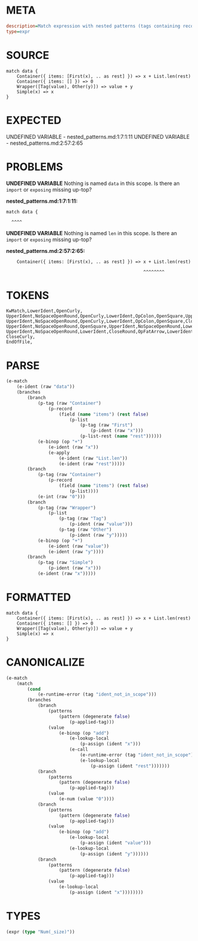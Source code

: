 # META
~~~ini
description=Match expression with nested patterns (tags containing records, lists with tags)
type=expr
~~~
# SOURCE
~~~roc
match data {
    Container({ items: [First(x), .. as rest] }) => x + List.len(rest)
    Container({ items: [] }) => 0
    Wrapper([Tag(value), Other(y)]) => value + y
    Simple(x) => x
}
~~~
# EXPECTED
UNDEFINED VARIABLE - nested_patterns.md:1:7:1:11
UNDEFINED VARIABLE - nested_patterns.md:2:57:2:65
# PROBLEMS
**UNDEFINED VARIABLE**
Nothing is named `data` in this scope.
Is there an `import` or `exposing` missing up-top?

**nested_patterns.md:1:7:1:11:**
```roc
match data {
```
      ^^^^


**UNDEFINED VARIABLE**
Nothing is named `len` in this scope.
Is there an `import` or `exposing` missing up-top?

**nested_patterns.md:2:57:2:65:**
```roc
    Container({ items: [First(x), .. as rest] }) => x + List.len(rest)
```
                                                        ^^^^^^^^


# TOKENS
~~~zig
KwMatch,LowerIdent,OpenCurly,
UpperIdent,NoSpaceOpenRound,OpenCurly,LowerIdent,OpColon,OpenSquare,UpperIdent,NoSpaceOpenRound,LowerIdent,CloseRound,Comma,DoubleDot,KwAs,LowerIdent,CloseSquare,CloseCurly,CloseRound,OpFatArrow,LowerIdent,OpPlus,UpperIdent,NoSpaceDotLowerIdent,NoSpaceOpenRound,LowerIdent,CloseRound,
UpperIdent,NoSpaceOpenRound,OpenCurly,LowerIdent,OpColon,OpenSquare,CloseSquare,CloseCurly,CloseRound,OpFatArrow,Int,
UpperIdent,NoSpaceOpenRound,OpenSquare,UpperIdent,NoSpaceOpenRound,LowerIdent,CloseRound,Comma,UpperIdent,NoSpaceOpenRound,LowerIdent,CloseRound,CloseSquare,CloseRound,OpFatArrow,LowerIdent,OpPlus,LowerIdent,
UpperIdent,NoSpaceOpenRound,LowerIdent,CloseRound,OpFatArrow,LowerIdent,
CloseCurly,
EndOfFile,
~~~
# PARSE
~~~clojure
(e-match
	(e-ident (raw "data"))
	(branches
		(branch
			(p-tag (raw "Container")
				(p-record
					(field (name "items") (rest false)
						(p-list
							(p-tag (raw "First")
								(p-ident (raw "x")))
							(p-list-rest (name "rest"))))))
			(e-binop (op "+")
				(e-ident (raw "x"))
				(e-apply
					(e-ident (raw "List.len"))
					(e-ident (raw "rest")))))
		(branch
			(p-tag (raw "Container")
				(p-record
					(field (name "items") (rest false)
						(p-list))))
			(e-int (raw "0")))
		(branch
			(p-tag (raw "Wrapper")
				(p-list
					(p-tag (raw "Tag")
						(p-ident (raw "value")))
					(p-tag (raw "Other")
						(p-ident (raw "y")))))
			(e-binop (op "+")
				(e-ident (raw "value"))
				(e-ident (raw "y"))))
		(branch
			(p-tag (raw "Simple")
				(p-ident (raw "x")))
			(e-ident (raw "x")))))
~~~
# FORMATTED
~~~roc
match data {
	Container({ items: [First(x), .. as rest] }) => x + List.len(rest)
	Container({ items: [] }) => 0
	Wrapper([Tag(value), Other(y)]) => value + y
	Simple(x) => x
}
~~~
# CANONICALIZE
~~~clojure
(e-match
	(match
		(cond
			(e-runtime-error (tag "ident_not_in_scope")))
		(branches
			(branch
				(patterns
					(pattern (degenerate false)
						(p-applied-tag)))
				(value
					(e-binop (op "add")
						(e-lookup-local
							(p-assign (ident "x")))
						(e-call
							(e-runtime-error (tag "ident_not_in_scope"))
							(e-lookup-local
								(p-assign (ident "rest")))))))
			(branch
				(patterns
					(pattern (degenerate false)
						(p-applied-tag)))
				(value
					(e-num (value "0"))))
			(branch
				(patterns
					(pattern (degenerate false)
						(p-applied-tag)))
				(value
					(e-binop (op "add")
						(e-lookup-local
							(p-assign (ident "value")))
						(e-lookup-local
							(p-assign (ident "y"))))))
			(branch
				(patterns
					(pattern (degenerate false)
						(p-applied-tag)))
				(value
					(e-lookup-local
						(p-assign (ident "x"))))))))
~~~
# TYPES
~~~clojure
(expr (type "Num(_size)"))
~~~

